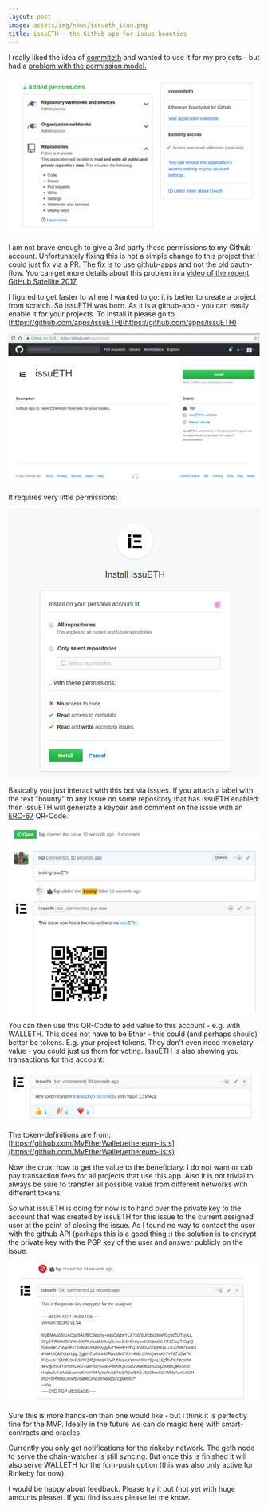 ```yaml
---
layout: post
image: assets/img/news/issueth_icon.png
title: issuETH - the Github app for issue bounties
---
```


I really liked the idea of [commiteth](https://commiteth.com/) and wanted to use it for my projects - but had a [problem with the permission model.](https://github.com/status-im/commiteth/issues/56)

![](/assets/img/news/commiteth_permissions.png)

I am not brave enough to give a 3rd party these permissions to my Github account. Unfortunately fixing this is not a simple change to this project that I could just fix via a PR. The fix is to use github-apps and not the old oauth-flow. You can get more details about this problem in a [video of the recent GitHub Satellite 2017](https://www.youtube.com/watch?v=PpFaKCzKsYA)

I figured to get faster to where I wanted to go: it is better to create a project from scratch. So issuETH was born. As it is a github-app - you can easily enable it for your projects. To install it please go to [https://github.com/apps/issuETH](https://github.com/apps/issuETH)

![](/assets/img/news/issueth_install.png)

It requires very little permissions:

![](/assets/img/news/issueth_permissions.png)

Basically you just interact with this bot via issues. If you attach a label with the text "bounty" to any issue on some repository that has issuETH enabled: then issuETH will generate a keypair and comment on the issue with an [ERC-67](https://github.com/ethereum/EIPs/issues/67) QR-Code.

![](/assets/img/news/issueth_erc67.png)

You can then use this QR-Code to add value to this account - e.g. with WALLETH. This does not have to be Ether - this could (and perhaps should) better be tokens. E.g. your project tokens. They don't even need monetary value - you could just us them for voting.
IssuETH is also showing you transactions for this account:

![](/assets/img/news/issueth_tx.png)

The token-definitions are from: [https://github.com/MyEtherWallet/ethereum-lists](https://github.com/MyEtherWallet/ethereum-lists)

Now the crux: how to get the value to the beneficiary. I do not want or cab pay transaction fees for all projects that use this app. Also it is not trivial to always be sure to transfer all possible value from different networks with different tokens.

So what issuETH is doing for now is to hand over the private key to the account that was created by issuETH for this issue to the current assigned user at the point of closing the issue. As I found no way to contact the user with the github API (perhaps this is a good thing :) the solution is to encrypt the private key with the PGP key of the user and answer publicly on the issue.

![](/assets/img/news/issueth_pgp.png)

Sure this is more hands-on than one would like - but I think it is perfectly fine for the MVP. Ideally in the future we can do magic here with smart-contracts and oracles.

Currently you only get notifications for the rinkeby network. The geth node to serve the chain-watcher is still syncing. But once this is finished it will also serve WALLETH for the fcm-push option (this was also only active for Rinkeby for now).

I would be happy about feedback. Please try it out (not yet with huge amounts please). If you find issues please let me know.
